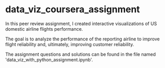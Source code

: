 # data_viz_coursera_assignment

In this peer review assignment, I created interactive visualizations of US domestic airline flights performance. 

The goal is to analyze the performance of the reporting airline to improve flight reliability and, ultimately, improving customer reliability.

The assignment questions and solutions can be found in the file named 'data_viz_with_python_assignment.ipynb'.
